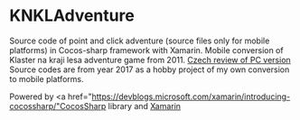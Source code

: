# KNKLAdventure
Source code of point and click adventure (source files only for mobile platforms) in Cocos-sharp framework with Xamarin.
Mobile conversion of Klaster na kraji lesa adventure game from 2011. <a href="http://www.freegame.cz/hry-ke-stazeni/zdarma/adventury/klaster-na-kraji-lesa/19240">Czech review of PC version</a>
Source codes are from year 2017 as a hobby project of my own conversion to mobile platforms.

Powered by <a href="https://devblogs.microsoft.com/xamarin/introducing-cocossharp/"CocosSharp library</a>
and <a href="https://dotnet.microsoft.com/en-us/apps/xamarin">Xamarin</a>
